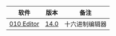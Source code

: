 | 软件                                                | 版本                                                                                              | 备注           |
| --------------------------------------------------- | ------------------------------------------------------------------------------------------------- | -------------- |
| [010 Editor](https://www.sweetscape.com/010editor/) | [14.0](https://github.com/testpatch/APP-Windows/releases/download/010Editor_14.0/010Editor_14.0.7z) | 十六进制编辑器 |



